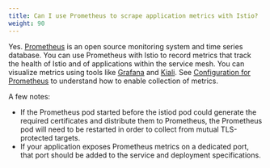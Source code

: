 ```yaml
---
title: Can I use Prometheus to scrape application metrics with Istio?
weight: 90
---
```


Yes. [Prometheus](https://prometheus.io/) is an open source monitoring system and time series database.
You can use Prometheus with Istio to record metrics that track the health of Istio and of
applications within the service mesh. You can visualize metrics using tools like
[Grafana](/pt-br/docs/ops/integrations/grafana/) and [Kiali](/pt-br/docs/tasks/observability/kiali/).
See [Configuration for Prometheus](/pt-br/docs/ops/integrations/prometheus/#Configuration) to understand how to enable collection of metrics.

A few notes:

- If the Prometheus pod started before the istiod pod could generate the required certificates and distribute them to Prometheus, the Prometheus pod will need to
be restarted in order to collect from mutual TLS-protected targets.
- If your application exposes Prometheus metrics on a dedicated port, that port should be added to the service and deployment specifications.
